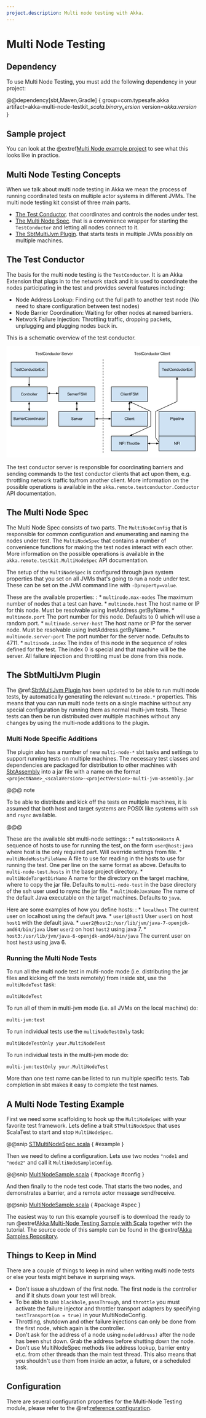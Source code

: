 ```yaml
---
project.description: Multi node testing with Akka.
---
```

# Multi Node Testing

## Dependency

To use Multi Node Testing, you must add the following dependency in your project:

@@dependency[sbt,Maven,Gradle] {
  group=com.typesafe.akka
  artifact=akka-multi-node-testkit_$scala.binary_version$
  version=$akka.version$
}

## Sample project

You can look at the
@extref[Multi Node example project](samples:akka-samples-multi-node-scala)
to see what this looks like in practice.

## Multi Node Testing Concepts

When we talk about multi node testing in Akka we mean the process of running coordinated tests on multiple actor
systems in different JVMs. The multi node testing kit consist of three main parts.

 * [The Test Conductor](#the-test-conductor). that coordinates and controls the nodes under test.
 * [The Multi Node Spec](#the-multi-node-spec). that is a convenience wrapper for starting the `TestConductor` and letting all
nodes connect to it.
 * [The SbtMultiJvm Plugin](#the-sbtmultijvm-plugin). that starts tests in multiple JVMs possibly on multiple machines.

## The Test Conductor

The basis for the multi node testing is the `TestConductor`. It is an Akka Extension that plugs in to the
network stack and it is used to coordinate the nodes participating in the test and provides several features
including:

 * Node Address Lookup: Finding out the full path to another test node (No need to share configuration between
test nodes)
 * Node Barrier Coordination: Waiting for other nodes at named barriers.
 * Network Failure Injection: Throttling traffic, dropping packets, unplugging and plugging nodes back in.

This is a schematic overview of the test conductor.

![akka-remote-testconductor.png](./images/akka-remote-testconductor.png)

The test conductor server is responsible for coordinating barriers and sending commands to the test conductor
clients that act upon them, e.g. throttling network traffic to/from another client. More information on the
possible operations is available in the `akka.remote.testconductor.Conductor` API documentation.

## The Multi Node Spec

The Multi Node Spec consists of two parts. The `MultiNodeConfig` that is responsible for common
configuration and enumerating and naming the nodes under test. The `MultiNodeSpec` that contains a number
of convenience functions for making the test nodes interact with each other. More information on the possible
operations is available in the `akka.remote.testkit.MultiNodeSpec` API documentation.

The setup of the `MultiNodeSpec` is configured through java system properties that you set on all JVMs that's going to run a
node under test. These can be set on the JVM command line with `-Dproperty=value`.

These are the available properties:
: 
 * 
   `multinode.max-nodes`
   The maximum number of nodes that a test can have.
 * 
   `multinode.host`
   The host name or IP for this node. Must be resolvable using InetAddress.getByName.
 * 
   `multinode.port`
   The port number for this node. Defaults to 0 which will use a random port.
 * 
   `multinode.server-host`
   The host name or IP for the server node. Must be resolvable using InetAddress.getByName.
 * 
   `multinode.server-port`
   The port number for the server node. Defaults to 4711.
 * 
   `multinode.index`
   The index of this node in the sequence of roles defined for the test. The index 0 is special and that machine
will be the server. All failure injection and throttling must be done from this node.


## The SbtMultiJvm Plugin

The @ref:[SbtMultiJvm Plugin](multi-jvm-testing.md) has been updated to be able to run multi node tests, by
automatically generating the relevant `multinode.*` properties. This means that you can run multi node tests
on a single machine without any special configuration by running them as normal multi-jvm tests. These tests can
then be run distributed over multiple machines without any changes by using the multi-node additions to the
plugin.

### Multi Node Specific Additions

The plugin also has a number of new `multi-node-*` sbt tasks and settings to support running tests on multiple
machines. The necessary test classes and dependencies are packaged for distribution to other machines with
[SbtAssembly](https://github.com/sbt/sbt-assembly) into a jar file with a name on the format
`<projectName>_<scalaVersion>-<projectVersion>-multi-jvm-assembly.jar`

@@@ note

To be able to distribute and kick off the tests on multiple machines, it is assumed that both host and target
systems are POSIX like systems with `ssh` and `rsync` available.

@@@

These are the available sbt multi-node settings:
: 
 * 
   `multiNodeHosts`
   A sequence of hosts to use for running the test, on the form `user@host:java` where host is the only required
part. Will override settings from file.
 * 
   `multiNodeHostsFileName`
   A file to use for reading in the hosts to use for running the test. One per line on the same format as above.
Defaults to `multi-node-test.hosts` in the base project directory.
 * 
   `multiNodeTargetDirName`
   A name for the directory on the target machine, where to copy the jar file. Defaults to `multi-node-test` in
the base directory of the ssh user used to rsync the jar file.
 * 
   `multiNodeJavaName`
   The name of the default Java executable on the target machines. Defaults to `java`.

Here are some examples of how you define hosts:
: 
 * 
   `localhost`
   The current user on localhost using the default java.
 * 
   `user1@host1`
   User `user1` on host `host1` with the default java.
 * 
   `user2@host2:/usr/lib/jvm/java-7-openjdk-amd64/bin/java`
   User `user2` on host `host2` using java 7.
 * 
   `host3:/usr/lib/jvm/java-6-openjdk-amd64/bin/java`
   The current user on host `host3` using java 6.


### Running the Multi Node Tests

To run all the multi node test in multi-node mode (i.e. distributing the jar files and kicking off the tests
remotely) from inside sbt, use the `multiNodeTest` task:

```none
multiNodeTest
```

To run all of them in multi-jvm mode (i.e. all JVMs on the local machine) do:

```none
multi-jvm:test
```

To run individual tests use the `multiNodeTestOnly` task:

```none
multiNodeTestOnly your.MultiNodeTest
```

To run individual tests in the multi-jvm mode do:

```none
multi-jvm:testOnly your.MultiNodeTest
```

More than one test name can be listed to run multiple specific tests. Tab completion in sbt makes it easy to
complete the test names.

## A Multi Node Testing Example

First we need some scaffolding to hook up the `MultiNodeSpec` with your favorite test framework. Lets define a trait
`STMultiNodeSpec` that uses ScalaTest to start and stop `MultiNodeSpec`.

@@snip [STMultiNodeSpec.scala](/akka-remote-tests/src/test/scala/akka/remote/testkit/STMultiNodeSpec.scala) { #example }

Then we need to define a configuration. Lets use two nodes `"node1` and `"node2"` and call it
`MultiNodeSampleConfig`.

@@snip [MultiNodeSample.scala](/akka-remote-tests/src/multi-jvm/scala/akka/remote/sample/MultiNodeSample.scala) { #package #config }

And then finally to the node test code. That starts the two nodes, and demonstrates a barrier, and a remote actor
message send/receive.

@@snip [MultiNodeSample.scala](/akka-remote-tests/src/multi-jvm/scala/akka/remote/sample/MultiNodeSample.scala) { #package #spec }

The easiest way to run this example yourself is to download the ready to run
@extref[Akka Multi-Node Testing Sample with Scala](ecs:akka-samples-multi-node-scala)
together with the tutorial. The source code of this sample can be found in the @extref[Akka Samples Repository](samples:akka-sample-multi-node-scala).

## Things to Keep in Mind

There are a couple of things to keep in mind when writing multi node tests or else your tests might behave in
surprising ways.

 * Don't issue a shutdown of the first node. The first node is the controller and if it shuts down your test will break.
 * To be able to use `blackhole`, `passThrough`, and `throttle` you must activate the failure injector and
throttler transport adapters by specifying `testTransport(on = true)` in your MultiNodeConfig.
 * Throttling, shutdown and other failure injections can only be done from the first node, which again is the controller.
 * Don't ask for the address of a node using `node(address)` after the node has been shut down. Grab the address before
shutting down the node.
 * Don't use MultiNodeSpec methods like address lookup, barrier entry et.c. from other threads than the main test
thread. This also means that you shouldn't use them from inside an actor, a future, or a scheduled task.

## Configuration

There are several configuration properties for the Multi-Node Testing module, please refer
to the @ref:[reference configuration](general/configuration.md#config-akka-multi-node-testkit).
